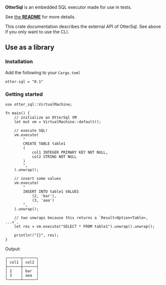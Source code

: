 **OtterSql** is an embedded SQL executor made for use in tests.

See [the **README**](https://github.com/SeaQL/otter-sql#readme) for more details.

This crate documentation describes the external API of OtterSql. See above if you only want to
use the CLI.

## Use as a library

### Installation

Add the following to your `Cargo.toml`

```text
otter-sql = "0.1"
```

### Getting started

```
use otter_sql::VirtualMachine;

fn main() {
    // initialize an OtterSql VM
    let mut vm = VirtualMachine::default();

    // execute SQL!
    vm.execute(
        "
        CREATE TABLE table1
        (
            col1 INTEGER PRIMARY KEY NOT NULL,
            col2 STRING NOT NULL
        )
        ",
    ).unwrap();

    // insert some values
    vm.execute(
        "
        INSERT INTO table1 VALUES
            (2, 'bar'),
            (3, 'aaa')
        ",
    ).unwrap();

    // two unwraps because this returns a `Result<Option<Table>, ...>`.
    let res = vm.execute("SELECT * FROM table1").unwrap().unwrap();

    println!("{}", res);
}
```

Output:
```text
╭──────┬──────╮
│ col1 │ col2 │
├──────┼──────┤
│ 2    │ bar  │
│ 3    │ aaa  │
╰──────┴──────╯
```
